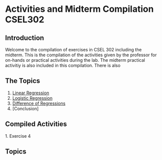 # Activities and Midterm Compilation CSEL302

## Introduction
Welcome to the compilation of exercises in CSEL 302 including the midterm. This is the compilation of the activities given by the professor for on-hands or practical activities during the lab. The midterm practical activitiy is also included in this compilation. There is also

## The Topics
1. [Linear Regression]()
2. [Logistic Regression]()
3. [Difference of Regressions]()
4. [Conclusion]


## Compiled Activities
<a name="2A_ORELLANO_EXER4.ipynb/README.md"/> 1. Exercise 4 

## Topics
